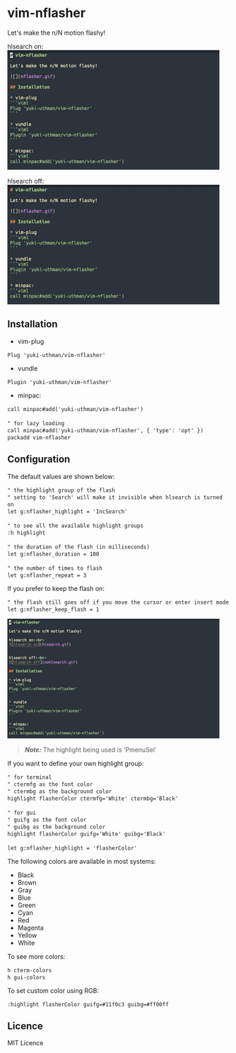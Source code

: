 # vim-nflasher

Let's make the n/N motion flashy!

hlsearch on:<br>
![hlsearch on](hlsearch.gif)


hlsearch off:<br>
![hlsearch off](nohlsearch.gif)

## Installation

* vim-plug
```viml
Plug 'yuki-uthman/vim-nflasher'
```

* vundle
```viml
Plugin 'yuki-uthman/vim-nflasher'
```

* minpac:
```viml
call minpac#add('yuki-uthman/vim-nflasher')

" for lazy loading
call minpac#add('yuki-uthman/vim-nflasher', { 'type': 'opt' })
packadd vim-nflasher
```

## Configuration

The default values are shown below:
```vimL
" the highlight group of the flash
" setting to 'Search' will make it invisible when hlsearch is turned on
let g:nflasher_highlight = 'IncSearch'

" to see all the available highlight groups
:h highlight 

" the duration of the flash (in milliseconds)
let g:nflasher_duration = 100

" the number of times to flash
let g:nflasher_repeat = 3
```

If you prefer to keep the flash on:
```vimL
" the flash still goes off if you move the cursor or enter insert mode
let g:nflasher_keep_flash = 1
```
![](keep_flash.gif)
> **_Note:_** The highlight being used is 'PmenuSel'

If you want to define your own highlight group:
```vimL
" for terminal
" ctermfg as the font color
" ctermbg as the background color
highlight flasherColor ctermfg='White' ctermbg='Black'

" for gui
" guifg as the font color
" guibg as the background color
highlight flasherColor guifg='White' guibg='Black'

let g:nflasher_highlight = 'flasherColor'
```
The following colors are available in most systems:
  - Black
  - Brown
  - Gray
  - Blue
  - Green
  - Cyan
  - Red
  - Magenta
  - Yellow
  - White

To see more colors:
```vimL
h cterm-colors
h gui-colors
```

To set custom color using RGB:
```vimL
:highlight flasherColor guifg=#11f0c3 guibg=#ff00ff
```

## Licence

MIT Licence

